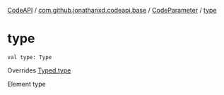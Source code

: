 [CodeAPI](../../index.md) / [com.github.jonathanxd.codeapi.base](../index.md) / [CodeParameter](index.md) / [type](.)

# type

`val type: Type`

Overrides [Typed.type](../-typed/type.md)

Element type

